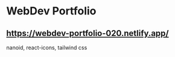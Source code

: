 # WebDev Portfolio

## https://webdev-portfolio-020.netlify.app/

nanoid, react-icons, tailwind css
